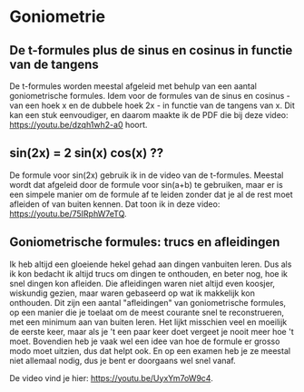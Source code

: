 # Goniometrie

## De t-formules plus de sinus en cosinus in functie van de tangens
De t-formules worden meestal afgeleid met behulp van een aantal goniometrische formules. Idem voor de formules van de sinus en cosinus - van een hoek x en de dubbele hoek 2x - in functie van de tangens van x. Dit kan een stuk eenvoudiger, en daarom maakte ik de PDF die bij deze video: https://youtu.be/dzqh1wh2-a0 hoort. 

## sin(2x) = 2 sin(x) cos(x) ??
De formule voor sin(2x) gebruik ik in de video van de t-formules. Meestal wordt dat afgeleid door de formule voor sin(a+b) te gebruiken, maar er is een simpele manier om de formule af te leiden zonder dat je al de rest moet afleiden of van buiten kennen. Dat toon ik in deze video: https://youtu.be/75IRphW7eTQ.

## Goniometrische formules: trucs en afleidingen
Ik heb altijd een gloeiende hekel gehad aan dingen vanbuiten leren. Dus als ik kon bedacht ik altijd trucs om dingen te onthouden, en beter nog, hoe ik snel dingen kon afleiden. Die afleidingen waren niet altijd even koosjer, wiskundig gezien, maar waren gebaseerd op wat ik makkelijk kon onthouden. 
Dit zijn een aantal "afleidingen" van goniometrische formules, op een manier die je toelaat om de meest courante snel te reconstrueren, met een minimum aan van buiten leren. Het lijkt misschien veel en moeilijk de eerste keer, maar als je 't een paar keer doet vergeet je nooit meer hoe 't moet. Bovendien heb je vaak wel een idee van hoe de formule er grosso modo moet uitzien, dus dat helpt ook. En op een examen heb je ze meestal niet allemaal nodig, dus je bent er doorgaans wel snel vanaf.

De video vind je hier: https://youtu.be/UyxYm7oW9c4.
